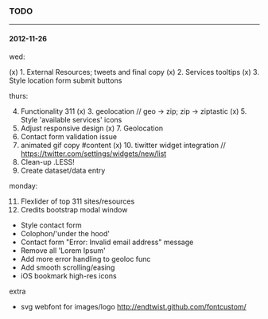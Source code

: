 ### TODO
- - -

#### 2012-11-26

wed:

(x) 1. External Resources; tweets and final copy
(x) 2. Services tooltips
(x) 3. Style location form submit buttons

thurs:

4. Functionality 311
(x) 3. geolocation		// geo -> zip; zip -> ziptastic
(x) 5. Style 'available services' icons
6. Adjust responsive design
(x) 7. Geolocation
8. Contact form validation issue
9. animated gif copy #content
(x) 10. tiwitter widget integration		// https://twitter.com/settings/widgets/new/list
11. Clean-up .LESS!
12. Create dataset/data entry

monday:

11. Flexlider of top 311 sites/resources
12. Credits bootstrap modal window



- Style contact form
- Colophon/'under the hood'
- Contact form "Error: Invalid email address" message
- Remove all 'Lorem Ipsum'
- Add more error handling to geoloc func
- Add smooth scrolling/easing
- iOS bookmark high-res icons


extra

- svg webfont for images/logo
	http://endtwist.github.com/fontcustom/